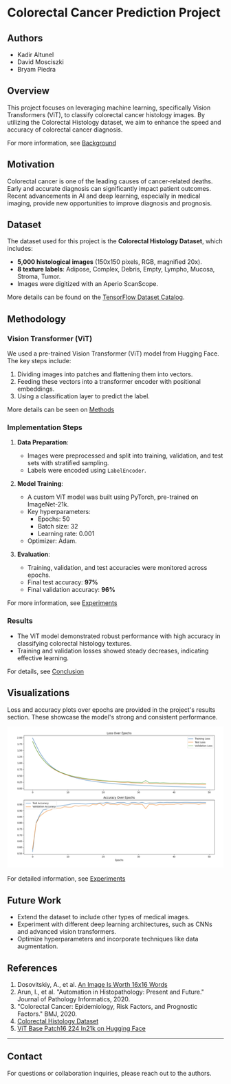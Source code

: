 # Colorectal Cancer Prediction Project

## Authors
- Kadir Altunel
- David Mosciszki
- Bryam Piedra

## Overview
This project focuses on leveraging machine learning, specifically Vision Transformers (ViT), to classify colorectal cancer histology images. By utilizing the Colorectal Histology dataset, we aim to enhance the speed and accuracy of colorectal cancer diagnosis.

For more information, see [Background](Background.md)

## Motivation
Colorectal cancer is one of the leading causes of cancer-related deaths. Early and accurate diagnosis can significantly impact patient outcomes. Recent advancements in AI and deep learning, especially in medical imaging, provide new opportunities to improve diagnosis and prognosis.

## Dataset
The dataset used for this project is the **Colorectal Histology Dataset**, which includes:
- **5,000 histological images** (150x150 pixels, RGB, magnified 20x).
- **8 texture labels**: Adipose, Complex, Debris, Empty, Lympho, Mucosa, Stroma, Tumor.
- Images were digitized with an Aperio ScanScope.

More details can be found on the [TensorFlow Dataset Catalog](https://tensorflow.org/datasets/catalog/colorectal_histology).

## Methodology
### Vision Transformer (ViT)
We used a pre-trained Vision Transformer (ViT) model from Hugging Face. The key steps include:
1. Dividing images into patches and flattening them into vectors.
2. Feeding these vectors into a transformer encoder with positional embeddings.
3. Using a classification layer to predict the label.

More details can be seen on [Methods](Methods.md)

### Implementation Steps
1. **Data Preparation**:
   - Images were preprocessed and split into training, validation, and test sets with stratified sampling.
   - Labels were encoded using `LabelEncoder`.

2. **Model Training**:
   - A custom ViT model was built using PyTorch, pre-trained on ImageNet-21k.
   - Key hyperparameters: 
     - Epochs: 50
     - Batch size: 32
     - Learning rate: 0.001
   - Optimizer: Adam.

3. **Evaluation**:
   - Training, validation, and test accuracies were monitored across epochs.
   - Final test accuracy: **97%**
   - Final validation accuracy: **96%**
  
For more information, see [Experiments](Experiments.md)

### Results
- The ViT model demonstrated robust performance with high accuracy in classifying colorectal histology textures.
- Training and validation losses showed steady decreases, indicating effective learning.

For details, see [Conclusion](Conclusion.md)

## Visualizations
Loss and accuracy plots over epochs are provided in the project's results section. These showcase the model's strong and consistent performance.

![plot](https://github.com/KadirOrcunAltunel/ColorectalCancerPrediction/blob/main/images/plot.png)

For detailed information, see [Experiments](Experiments.md)


## Future Work
- Extend the dataset to include other types of medical images.
- Experiment with different deep learning architectures, such as CNNs and advanced vision transformers.
- Optimize hyperparameters and incorporate techniques like data augmentation.

## References
1. Dosovitskiy, A., et al. [An Image Is Worth 16x16 Words](https://arxiv.org/abs/2010.11929)
2. Arun, I., et al. "Automation in Histopathology: Present and Future." Journal of Pathology Informatics, 2020.
3. "Colorectal Cancer: Epidemiology, Risk Factors, and Prognostic Factors." BMJ, 2020.
4. [Colorectal Histology Dataset](https://tensorflow.org/datasets/catalog/colorectal_histology)
5. [ViT Base Patch16 224 In21k on Hugging Face]([https://huggingface.co/google/vit-base-patch16-224-in21k](https://huggingface.co/google/vit-base-patch16-224-in21k))

---

## Contact
For questions or collaboration inquiries, please reach out to the authors.

